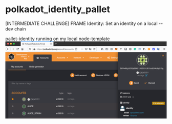# polkadot_identity_pallet
[INTERMEDIATE CHALLENGE] FRAME Identity: Set an identity on a local --dev chain

pallet-identity running on my local node-template
![local node-template screenshot](https://github.com/rpruizc/polkadot_identity_pallet/blob/main/local_pallet-identity.png)
